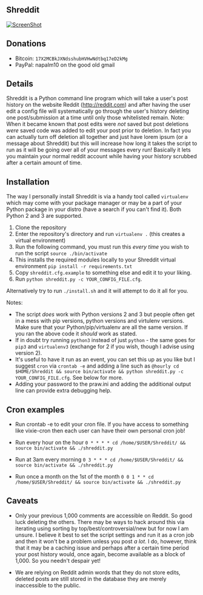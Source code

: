Shreddit
-----------
[![ScreenShot](https://raw.github.com/x89/Shreddit/master/youtube/youtube.png)](https://www.youtube.com/watch?v=HD-Vt_A_dDo)

Donations
-----------
  - Bitcoin: `17X2MCBkJXNdsshubHVHwNdtbq17eD2kMg`
  - PayPal: napalm10 on the good old gmail

Details
-----------
Shreddit is a Python command line program which will take a user's post history on the website Reddit (http://reddit.com) and after having the user edit a config file will systematically go through the user's history deleting one post/submission at a time until only those whitelisted remain.
Note: When it became known that post edits were *not* saved but post deletions *were* saved code was added to edit your post prior to deletion. In fact you can actually turn off deletion all together and just have lorem ipsum (or a message about Shreddit) but this will increase how long it takes the script to run as it will be going over all of your messages every run!
Basically it lets you maintain your normal reddit account while having your history scrubbed after a certain amount of time.

Installation
-----------
The way I personally install Shreddit is via a handy tool called `virtualenv` which may come with your package manager or may be a part of your Python package in your distro (have a search if you can't find it). Both Python 2 and 3 are supported.

1. Clone the repository
2. Enter the repository's directory and run `virtualenv .` (this creates a virtual environment)
3. Run the following command, you must run this *every time* you wish to run the script `source ./bin/activate`
4. This installs the required modules locally to your Shreddit virtual environment `pip install -r requirements.txt`
5. Copy `shreddit.cfg.example` to something else and edit it to your liking.
6. Run `python shreddit.py -c YOUR_CONFIG_FILE.cfg`.

Alternatively try to run `./install.sh` and it will attempt to do it all for you.

Notes:

- The script *does* work with Python versions 2 and 3 but people often get in a mess with pip versions, python versions and virtulenv versions. Make sure that your Python/pip/virtualenv are all the same version. If you ran the above code it *should* work as stated.
- If in doubt try running `python3` instead of just `python` - the same goes for `pip3` and `virtualenv3` (exchange for 2 if you wish, though I advise using version 2).
- It's useful to have it run as an event, you can set this up as you like but I suggest `cron` via `crontab -e` and adding a line such as `@hourly cd $HOME/Shreddit && source bin/activate && python shreddit.py -c YOUR_CONFIG_FILE.cfg`. See below for more.
- Adding your password to the praw.ini and adding the additional output line can provide extra debugging help.

Cron examples
-----------
- Run crontab -e to edit your cron file. If you have access to something like vixie-cron then each user can have their own personal cron job!

- Run every hour on the hour
	`0 * * * * cd /home/$USER/Shreddit/ && source bin/activate && ./shreddit.py`

- Run at 3am every morning
	`0 3 * * * cd /home/$USER/Shreddit/ && source bin/activate && ./shreddit.py`

- Run once a month on the 1st of the month
	`0 0 1 * * cd /home/$USER/Shreddit/ && source bin/activate && ./shreddit.py`

Caveats
-----------
- Only your previous 1,000 comments are accessible on Reddit. So good luck deleting the others. There may be ways to hack around this via iterating using sorting by top/best/controversial/new but for now I am unsure. I believe it best to set the script settings and run it as a cron job and then it won't be a problem unless you post *a lot*. I do, however, think that it may be a caching issue and perhaps after a certain time period your post history would, once again, become available as a block of 1,000. So you needn't despair yet!

- We are relying on Reddit admin words that they do not store edits, deleted posts are still stored in the database they are merely inaccessible to the public.
